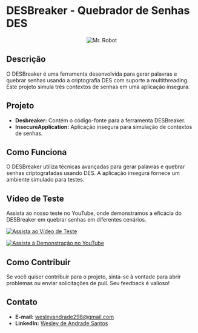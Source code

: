 # DESBreaker - Quebrador de Senhas DES

<p align="center">
  <img src="https://debutart-static-v1.s3.eu-west-1.amazonaws.com/projectitem/6/9/6d3038148836de81510920e019fe0630/62396_full-retina.gif" alt="Mr. Robot">
</p>

## Descrição

O DESBreaker é uma ferramenta desenvolvida para gerar palavras e quebrar senhas usando a criptografia DES com suporte a multithreading. Este projeto simula três contextos de senhas em uma aplicação insegura.

## Projeto

- **Desbreaker:** Contém o código-fonte para a ferramenta DESBreaker.
- **InsecureApplication:** Aplicação insegura para simulação de contextos de senhas.

## Como Funciona

O DESBreaker utiliza técnicas avançadas para gerar palavras e quebrar senhas criptografadas usando DES. A aplicação insegura fornece um ambiente simulado para testes.

## Vídeo de Teste

Assista ao nosso teste no YouTube, onde demonstramos a eficácia do DESBreaker em quebrar senhas em diferentes cenários.

[![Assista ao Vídeo de Teste](youtube_thumbnail.jpg)]([https://www.youtube.com/seu-link-do-video](https://www.youtube.com/watch?v=vtbXMCVAVdM))


[![Assista à Demonstração no YouTube](https://img.youtube.com/vi/vtbXMCVAVdM/0.jpg)](https://www.youtube.com/watch?v=vtbXMCVAVdM)


## Como Contribuir

Se você quiser contribuir para o projeto, sinta-se à vontade para abrir problemas ou enviar solicitações de pull. Seu feedback é valioso!

## Contato

- **E-mail:** wesleyandrade298@gmail.com
- **LinkedIn:** [Wesley de Andrade Santos](https://www.linkedin.com/in/wesley-de-andrade-santos-34a52817b/)
